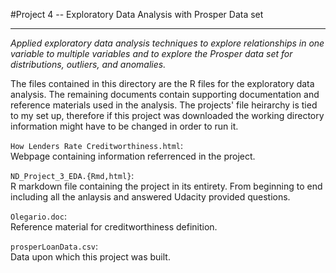 #Project 4 -- Exploratory Data Analysis with Prosper Data set   
***    
*Applied exploratory data analysis techniques to explore relationships in one variable to multiple variables and to explore the Prosper data set for distributions, outliers, and anomalies.*            
 
The files contained in this directory are the R files for the exploratory data analysis. The remaining documents contain supporting documentation and reference materials used in the analysis. The projects' file heirarchy is tied to my set up, therefore if this project was downloaded the working directory information might have to be changed in order to run it.         

`How Lenders Rate Creditworthiness.html`:           
Webpage containing information referrenced in the project.         

`ND_Project_3_EDA.{Rmd,html}`:          
R markdown file containing the project in its entirety. From beginning to end including all the anlaysis and answered Udacity provided questions.       

`Olegario.doc`:            
Reference material for creditworthiness definition.           

`prosperLoanData.csv`:            
Data upon which this project was built.         

 
